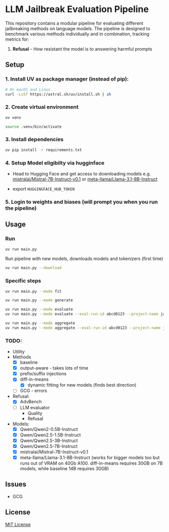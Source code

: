 # LLM Jailbreak Evaluation Pipeline

This repository contains a modular pipeline for evaluating different jailbreaking methods on language models. The pipeline is designed to benchmark various methods individually and in combination, tracking metrics for:

1. **Refusal** - How resistant the model is to answering harmful prompts
<!-- 2. **Utility** - Capabilities on standard benchmarks like MMLU and HellaSwag -->
<!-- 3. **Cost** - Computational expense in both fitting and inference time -->

## Setup

### 1. Install UV as package manager (instead of pip):
```sh
# On macOS and Linux.
curl -LsSf https://astral.sh/uv/install.sh | sh
```

### 2. Create virtual environment
```sh
uv venv
```

```sh
source .venv/bin/activate
```

### 3. Install dependencies
```sh
uv pip install -r requirements.txt
```

### 4. Setup Model eligibilty via hugginface
- Head to Hugging Face and get access to downloading models
e.g. [mistralai/Mistral-7B-Instruct-v0.1](https://huggingface.co/mistralai/Mistral-7B-Instruct-v0.1) or [meta-llama/Llama-3.1-8B-Instruct](https://huggingface.co/meta-llama/Llama-3.1-8B-Instruct)

- export `HUGGINGFACE_HUB_TOKEN`



### 5. Login to weights and biases (will prompt you when you run the pipeline)

## Usage

### Run
```sh
uv run main.py
```
Run pipeline with new models, downloads models and tokenizers (first time)
```sh
uv run main.py --download
```

### Specific steps

```sh
uv run main.py --mode fit

uv run main.py --mode generate

uv run main.py --mode evaluate
uv run main.py --mode evaluate --eval-run-id abcd0123 --project-name jailbreaks 

uv run main.py --mode aggregate
uv run main.py --mode aggregate --eval-run-id abcd0123 --project-name jailbreaks
```

### TODO:
- Utility
- Methods
    - [x] baseline
    - [x] output-aware - takes lots of time
    - [x] prefix/suffix injections
    - [x] diff-in-means
        - [x] dynamic fitting for new models (finds best direction)
    - [ ] GCG - errors
- Refusal:
    - [x] AdvBench
    - [ ] LLM evaluator
        - Quality
        - Refusal
- Models:
    - [x] Qwen/Qwen2-0.5B-Instruct
    - [x] Qwen/Qwen2.5-1.5B-Instruct
    - [x] Qwen/Qwen2.5-3B-Instruct
    - [x] Qwen/Qwen2.5-7B-Instruct
    - [x] mistralai/Mistral-7B-Instruct-v0.1
    - [x] meta-llama/Llama-3.1-8B-Instruct
    (works for bigger models too but runs out of VRAM on 40Gb A100. diff-in-means requires 30GB on 7B models, while baseline 14B requires 30GB)

## Issues
- GCG

## License

[MIT License](LICENSE)
